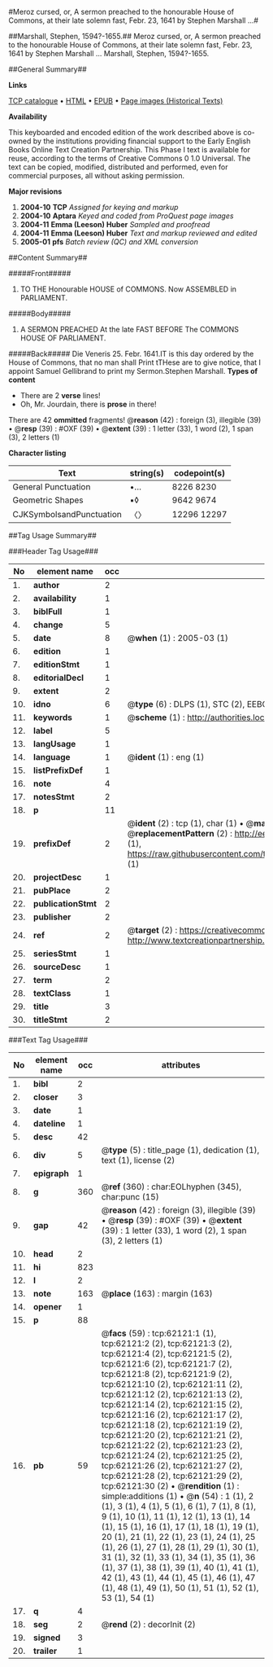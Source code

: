 #Meroz cursed, or, A sermon preached to the honourable House of Commons, at their late solemn fast, Febr. 23, 1641 by Stephen Marshall ...#

##Marshall, Stephen, 1594?-1655.##
Meroz cursed, or, A sermon preached to the honourable House of Commons, at their late solemn fast, Febr. 23, 1641 by Stephen Marshall ...
Marshall, Stephen, 1594?-1655.

##General Summary##

**Links**

[TCP catalogue](http://www.ota.ox.ac.uk/tcp/)  • 
[HTML](http://tei.it.ox.ac.uk/tcp/Texts-HTML/free/A52/A52043.html)  • 
[EPUB](http://tei.it.ox.ac.uk/tcp/Texts-EPUB/free/A52/A52043.epub) • 
[Page images (Historical Texts)](https://data.historicaltexts.jisc.ac.uk/view?pubId=eebo-12442426e&pageId=eebo-12442426e-62121-1)

**Availability**

This keyboarded and encoded edition of the
	       work described above is co-owned by the institutions
	       providing financial support to the Early English Books
	       Online Text Creation Partnership. This Phase I text is
	       available for reuse, according to the terms of Creative
	       Commons 0 1.0 Universal. The text can be copied,
	       modified, distributed and performed, even for
	       commercial purposes, all without asking permission.

**Major revisions**

1. __2004-10__ __TCP__ *Assigned for keying and markup*
1. __2004-10__ __Aptara__ *Keyed and coded from ProQuest page images*
1. __2004-11__ __Emma (Leeson) Huber__ *Sampled and proofread*
1. __2004-11__ __Emma (Leeson) Huber__ *Text and markup reviewed and edited*
1. __2005-01__ __pfs__ *Batch review (QC) and XML conversion*

##Content Summary##

#####Front#####

1. TO THE
Honourable
HOUSE of COMMONS.
Now ASSEMBLED in
PARLIAMENT.

#####Body#####

1. A
SERMON
PREACHED
At the late FAST
BEFORE
The COMMONS HOUSE
OF
PARLIAMENT.

#####Back#####
Die Veneris 25. Febr. 1641.IT is this day ordered by the House of Commons,
that no man shall Print tTHese are to give notice, that I appoint
Samuel Gellibrand to print my Sermon.Stephen Marshall.
**Types of content**

  * There are 2 **verse** lines!
  * Oh, Mr. Jourdain, there is **prose** in there!

There are 42 **ommitted** fragments! 
 @__reason__ (42) : foreign (3), illegible (39)  •  @__resp__ (39) : #OXF (39)  •  @__extent__ (39) : 1 letter (33), 1 word (2), 1 span (3), 2 letters (1)

**Character listing**


|Text|string(s)|codepoint(s)|
|---|---|---|
|General Punctuation|•…|8226 8230|
|Geometric Shapes|▪◊|9642 9674|
|CJKSymbolsandPunctuation|〈〉|12296 12297|

##Tag Usage Summary##

###Header Tag Usage###

|No|element name|occ|attributes|
|---|---|---|---|
|1.|__author__|2||
|2.|__availability__|1||
|3.|__biblFull__|1||
|4.|__change__|5||
|5.|__date__|8| @__when__ (1) : 2005-03 (1)|
|6.|__edition__|1||
|7.|__editionStmt__|1||
|8.|__editorialDecl__|1||
|9.|__extent__|2||
|10.|__idno__|6| @__type__ (6) : DLPS (1), STC (2), EEBO-CITATION (1), OCLC (1), VID (1)|
|11.|__keywords__|1| @__scheme__ (1) : http://authorities.loc.gov/ (1)|
|12.|__label__|5||
|13.|__langUsage__|1||
|14.|__language__|1| @__ident__ (1) : eng (1)|
|15.|__listPrefixDef__|1||
|16.|__note__|4||
|17.|__notesStmt__|2||
|18.|__p__|11||
|19.|__prefixDef__|2| @__ident__ (2) : tcp (1), char (1)  •  @__matchPattern__ (2) : ([0-9\-]+):([0-9IVX]+) (1), (.+) (1)  •  @__replacementPattern__ (2) : http://eebo.chadwyck.com/downloadtiff?vid=$1&page=$2 (1), https://raw.githubusercontent.com/textcreationpartnership/Texts/master/tcpchars.xml#$1 (1)|
|20.|__projectDesc__|1||
|21.|__pubPlace__|2||
|22.|__publicationStmt__|2||
|23.|__publisher__|2||
|24.|__ref__|2| @__target__ (2) : https://creativecommons.org/publicdomain/zero/1.0/ (1), http://www.textcreationpartnership.org/docs/. (1)|
|25.|__seriesStmt__|1||
|26.|__sourceDesc__|1||
|27.|__term__|2||
|28.|__textClass__|1||
|29.|__title__|3||
|30.|__titleStmt__|2||


###Text Tag Usage###

|No|element name|occ|attributes|
|---|---|---|---|
|1.|__bibl__|2||
|2.|__closer__|3||
|3.|__date__|1||
|4.|__dateline__|1||
|5.|__desc__|42||
|6.|__div__|5| @__type__ (5) : title_page (1), dedication (1), text (1), license (2)|
|7.|__epigraph__|1||
|8.|__g__|360| @__ref__ (360) : char:EOLhyphen (345), char:punc (15)|
|9.|__gap__|42| @__reason__ (42) : foreign (3), illegible (39)  •  @__resp__ (39) : #OXF (39)  •  @__extent__ (39) : 1 letter (33), 1 word (2), 1 span (3), 2 letters (1)|
|10.|__head__|2||
|11.|__hi__|823||
|12.|__l__|2||
|13.|__note__|163| @__place__ (163) : margin (163)|
|14.|__opener__|1||
|15.|__p__|88||
|16.|__pb__|59| @__facs__ (59) : tcp:62121:1 (1), tcp:62121:2 (2), tcp:62121:3 (2), tcp:62121:4 (2), tcp:62121:5 (2), tcp:62121:6 (2), tcp:62121:7 (2), tcp:62121:8 (2), tcp:62121:9 (2), tcp:62121:10 (2), tcp:62121:11 (2), tcp:62121:12 (2), tcp:62121:13 (2), tcp:62121:14 (2), tcp:62121:15 (2), tcp:62121:16 (2), tcp:62121:17 (2), tcp:62121:18 (2), tcp:62121:19 (2), tcp:62121:20 (2), tcp:62121:21 (2), tcp:62121:22 (2), tcp:62121:23 (2), tcp:62121:24 (2), tcp:62121:25 (2), tcp:62121:26 (2), tcp:62121:27 (2), tcp:62121:28 (2), tcp:62121:29 (2), tcp:62121:30 (2)  •  @__rendition__ (1) : simple:additions (1)  •  @__n__ (54) : 1 (1), 2 (1), 3 (1), 4 (1), 5 (1), 6 (1), 7 (1), 8 (1), 9 (1), 10 (1), 11 (1), 12 (1), 13 (1), 14 (1), 15 (1), 16 (1), 17 (1), 18 (1), 19 (1), 20 (1), 21 (1), 22 (1), 23 (1), 24 (1), 25 (1), 26 (1), 27 (1), 28 (1), 29 (1), 30 (1), 31 (1), 32 (1), 33 (1), 34 (1), 35 (1), 36 (1), 37 (1), 38 (1), 39 (1), 40 (1), 41 (1), 42 (1), 43 (1), 44 (1), 45 (1), 46 (1), 47 (1), 48 (1), 49 (1), 50 (1), 51 (1), 52 (1), 53 (1), 54 (1)|
|17.|__q__|4||
|18.|__seg__|2| @__rend__ (2) : decorInit (2)|
|19.|__signed__|3||
|20.|__trailer__|1||
